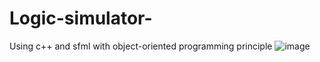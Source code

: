 # Logic-simulator-
Using c++ and sfml with object-oriented programming principle
![image](https://user-images.githubusercontent.com/63494351/176747714-3e3598da-69ef-454c-8da4-5db6082b2946.png)

